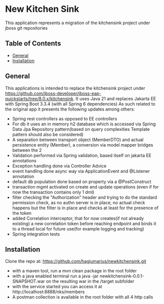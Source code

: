 # New Kitchen Sink
This application represents a migration of the kitchensink project under jboss git repositories
## Table of Contents
- [General](#General)
- [Installation](#installation)


## General
This applications is intended to replace the kitchensink project under https://github.com/jboss-developer/jboss-eap-quickstarts/tree/8.0.x/kitchensink.
It uses Java 21 and replaces Jakarta EE with Spring Boot 3.3.4 (with all Spring 6 dependencies)
As such related to the original app it presents the following updates among others:
- Spring rest controllers as opposed to EE controllers
- For db it uses an in memory h2 database which is accessed via Spring Data Jpa Repository pattern(based on query complexities Template pattern should also be considered)
- A separation between transport object (MemberDTO) and actual persistence entity (Member), a conversion via model mapper bridges between the 2
- Validation performed via Spring validation, based itself on jakarta EE annotations
- Exception handling done via Controller Advice
- event handling done async way via ApplicationEvent and @Listener annotation
- default db population done based on property via a @PostConstruct
- transaction mgmt activated on create and update operations (even if for now the transaction contains only 1 dml)
- filter checking the "Authorization" header and trying to do the standard permission check, as no authn server is in place, no actual check happens but the filter is in place and checks at least for the presence of the token
- added Correlation interceptor, that for now creates(if not already existing) a new correlation token before reaching endpoint and binds it to a thread local for future use(for example logging and tracking)
- Spring integration tests

## Installation
Clone the repo at: https://github.com/hagiumarius/newkitchensink.git
- with a maven tool, run a mvn clean package in the root folder
- with a java enabled terminal run a java -jar newkitchensink-0.0.1-SNAPSHOT.war on the resulting war in the /target subfolder
- with the service started you can access it at http://localhost:8888/nks/members
- A postman collection is available in the root folder with all 4 http calls

